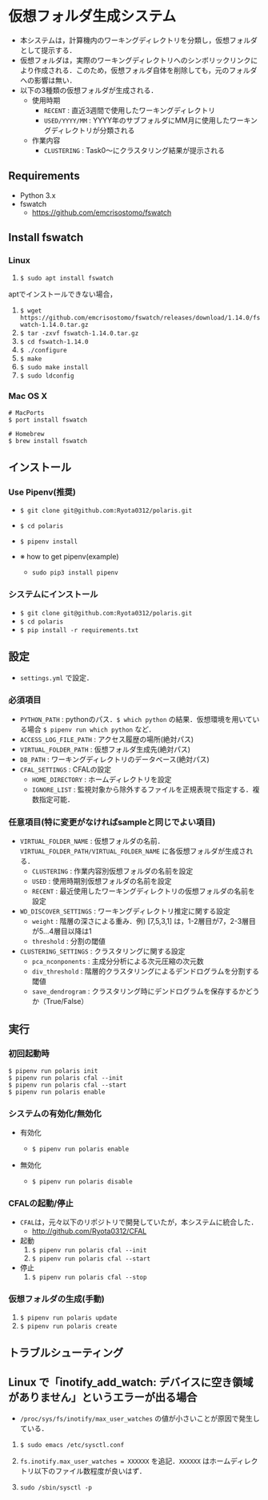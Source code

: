 # 仮想フォルダ生成システム
+ 本システムは，計算機内のワーキングディレクトリを分類し，仮想フォルダとして提示する．
+ 仮想フォルダは，実際のワーキングディレクトリへのシンボリックリンクにより作成される．このため，仮想フォルダ自体を削除しても，元のフォルダへの影響は無い．
+ 以下の3種類の仮想フォルダが生成される．
  + 使用時期
	+ `RECENT` : 直近3週間で使用したワーキングディレクトリ
	+ `USED/YYYY/MM` : YYYY年のサブフォルダにMM月に使用したワーキングディレクトリが分類される
  + 作業内容
	+ `CLUSTERING` : Task0〜にクラスタリング結果が提示される
  
## Requirements
+ Python 3.x
+ fswatch
  + https://github.com/emcrisostomo/fswatch
  
## Install fswatch
### Linux
1. `$ sudo apt install fswatch`

aptでインストールできない場合，

1. `$ wget https://github.com/emcrisostomo/fswatch/releases/download/1.14.0/fswatch-1.14.0.tar.gz`
2. `$ tar -zxvf fswatch-1.14.0.tar.gz`
3. `$ cd fswatch-1.14.0`
4. `$ ./configure`
5. `$ make`
6. `$ sudo make install`
7. `$ sudo ldconfig`

### Mac OS X
```
# MacPorts
$ port install fswatch
	
# Homebrew
$ brew install fswatch
```

## インストール
### Use Pipenv(推奨)
+ `$ git clone git@github.com:Ryota0312/polaris.git`
+ `$ cd polaris`
+ `$ pipenv install`

+ ※ how to get pipenv(example)
  + `sudo pip3 install pipenv`

### システムにインストール
+ `$ git clone git@github.com:Ryota0312/polaris.git`
+ `$ cd polaris`
+ `$ pip install -r requirements.txt`

## 設定
+ `settings.yml` で設定．

### 必須項目
+ `PYTHON_PATH` : pythonのパス．`$ which python` の結果．仮想環境を用いている場合 `$ pipenv run which python` など．
+ `ACCESS_LOG_FILE_PATH` : アクセス履歴の場所(絶対パス)
+ `VIRTUAL_FOLDER_PATH` : 仮想フォルダ生成先(絶対パス)
+ `DB_PATH` : ワーキングディレクトリのデータベース(絶対パス)
+ `CFAL_SETTINGS` : CFALの設定
  + `HOME_DIRECTORY` : ホームディレクトリを設定
  + `IGNORE_LIST` : 監視対象から除外するファイルを正規表現で指定する．複数指定可能．

### 任意項目(特に変更がなければsampleと同じでよい項目)
+ `VIRTUAL_FOLDER_NAME` : 仮想フォルダの名前． `VIRTUAL_FOLDER_PATH/VIRTUAL_FOLDER_NAME` に各仮想フォルダが生成される．
  + `CLUSTERING` : 作業内容別仮想フォルダの名前を設定
  + `USED` : 使用時期別仮想フォルダの名前を設定
  + `RECENT` : 最近使用したワーキングディレクトリの仮想フォルダの名前を設定
+ `WD_DISCOVER_SETTINGS` : ワーキングディレクトリ推定に関する設定
  + `weight` : 階層の深さによる重み．例) [7,5,3,1] は，1-2層目が7，2-3層目が5...4層目以降は1
  + `threshold` : 分割の閾値
+ `CLUSTERING_SETTINGS` : クラスタリングに関する設定
  + `pca_nconponents` : 主成分分析による次元圧縮の次元数
  + `div_threshold` : 階層的クラスタリングによるデンドログラムを分割する閾値
  + `save_dendrogram` : クラスタリング時にデンドログラムを保存するかどうか（True/False）
  
## 実行
### 初回起動時
```
$ pipenv run polaris init
$ pipenv run polaris cfal --init
$ pipenv run polaris cfal --start
$ pipenv run polaris enable
```

### システムの有効化/無効化
+ 有効化
  + `$ pipenv run polaris enable`

+ 無効化
  + `$ pipenv run polaris disable`

### CFALの起動/停止
+ `CFAL`は，元々以下のリポジトリで開発していたが，本システムに統合した．
  + http://github.com/Ryota0312/CFAL
+ 起動
  1. `$ pipenv run polaris cfal --init`
  2. `$ pipenv run polaris cfal --start`
+ 停止
  1. `$ pipenv run polaris cfal --stop`
  
### 仮想フォルダの生成(手動)
1. `$ pipenv run polaris update`
2. `$ pipenv run polaris create`

## トラブルシューティング
## Linux で「inotify_add_watch: デバイスに空き領域がありません」というエラーが出る場合
+ `/proc/sys/fs/inotify/max_user_watches` の値が小さいことが原因で発生している．

1. `$ sudo emacs /etc/sysctl.conf`

2. `fs.inotify.max_user_watches = XXXXXX` を追記．`XXXXXX` はホームディレクトリ以下のファイル数程度が良いはず．

3. `sudo /sbin/sysctl -p`
